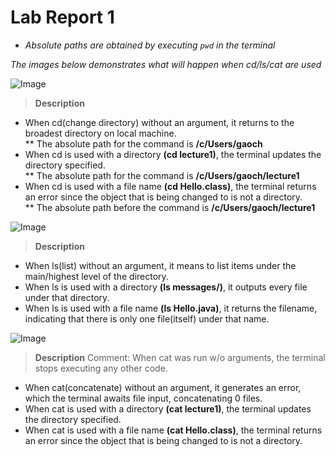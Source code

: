 # Lab Report 1
* *Absolute paths are obtained by executing `pwd` in the terminal*
  
*The images below demonstrates what will happen when cd/ls/cat are used*

![Image](https://rxwy.github.io/cse15l-lab-reports/labreport1/img/cd.png)
> **Description**

* When cd(change directory) without an argument, it returns to the broadest directory on local machine.\
** The absolute path for the command is **/c/Users/gaoch**
* When cd is used with a directory **(cd lecture1)**, the terminal updates the directory specified.\
** The absolute path for the command is **/c/Users/gaoch/lecture1**
* When cd is used with a file name **(cd Hello.class)**, the terminal returns an error since the object that is being changed to is not a directory.\
** The absolute path before the command is **/c/Users/gaoch/lecture1**


![Image](https://rxwy.github.io/cse15l-lab-reports/labreport1/img/ls.png)
> **Description**
* When ls(list) without an argument, it means to list items under the main/highest level of the directory.
* When ls is used with a directory **(ls messages/)**, it outputs every file under that directory.
* When ls is used with a file name **(ls Hello.java)**, it returns the filename, indicating that there is only one file(itself) under that name. 

![Image](https://rxwy.github.io/cse15l-lab-reports/labreport1/img/cat.png)
> **Description**
> Comment: When cat was run w/o arguments, the terminal stops executing any other code.

* When cat(concatenate) without an argument, it generates an error, which the terminal awaits file input, concatenating 0 files.
* When cat is used with a directory **(cat lecture1)**, the terminal updates the directory specified.
* When cat is used with a file name **(cat Hello.class)**, the terminal returns an error since the object that is being changed to is not a directory.
  
